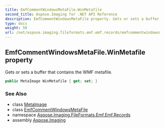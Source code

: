 ```yaml
---
title: EmfCommentWindowsMetaFile.WinMetafile
second_title: Aspose.Imaging for .NET API Reference
description: EmfCommentWindowsMetaFile property. Gets or sets a buffer that contains the WMF metafile
type: docs
weight: 50
url: /net/aspose.imaging.fileformats.emf.emf.records/emfcommentwindowsmetafile/winmetafile/
---
```

## EmfCommentWindowsMetaFile.WinMetafile property

Gets or sets a buffer that contains the WMF metafile.

```csharp
public MetaImage WinMetafile { get; set; }
```

### See Also

* class [MetaImage](../../../aspose.imaging.fileformats.emf/metaimage/)
* class [EmfCommentWindowsMetaFile](../)
* namespace [Aspose.Imaging.FileFormats.Emf.Emf.Records](../../emfcommentwindowsmetafile/)
* assembly [Aspose.Imaging](../../../)


